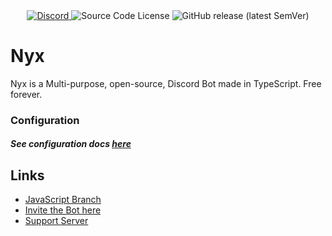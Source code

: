 <div align="center">
  <a href="https://discord.gg/YNppjePpje">
    <img alt="Discord" src="https://img.shields.io/discord/960537938809200650?label=support%20server&logo=discord">
   </a>
   <img alt="Source Code License" src="https://img.shields.io/github/license/nyx-team/nyx">
   <img alt="GitHub release (latest SemVer)" src="https://img.shields.io/github/v/release/nyx-team/nyx?logo=GitHub&sort=semver">
</div>

# Nyx

Nyx is a Multi-purpose, open-source, Discord Bot made in TypeScript.
Free forever.

### Configuration

##### See configuration docs [here](./docs/Configuration.md)

## Links

- [JavaScript Branch](https://github.com/nyx-team/nyx/tree/main)
- [Invite the Bot here](https://discord.com/oauth2/authorize?client_id=960533661109878805&scope=bot%20applications.commands&permissions=545394261246)
- [Support Server](https://discord.com/invite/YNppjePpje)
